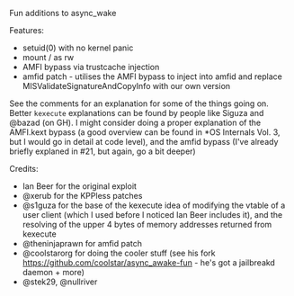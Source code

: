 Fun additions to async_wake

Features:
- setuid(0) with no kernel panic
- mount / as rw
- AMFI bypass via trustcache injection
- amfid patch - utilises the AMFI bypass to inject into amfid and replace MISValidateSignatureAndCopyInfo with our own version

See the comments for an explanation for some of the things going on. Better `kexecute` explanations can be found by people like Siguza and @bazad (on GH). I might consider doing a proper explanation of the AMFI.kext bypass (a good overview can be found in *OS Internals Vol. 3, but I would go in detail at code level), and the amfid bypass (I've already briefly explaned in #21, but again, go a bit deeper)

Credits:
- Ian Beer for the original exploit
- @xerub for the KPPless patches
- @s1guza for the base of the kexecute idea of modifying the vtable of a user client (which I used before I noticed Ian Beer includes it), and the resolving of the upper 4 bytes of memory addresses returned from kexecute
- @theninjaprawn for amfid patch
- @coolstarorg for doing the cooler stuff (see his fork https://github.com/coolstar/async_awake-fun - he's got a jailbreakd daemon + more)
- @stek29, @nullriver

